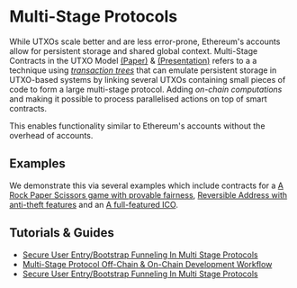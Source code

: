 # Multi-Stage Protocols

While UTXOs scale better and are less error-prone, Ethereum's accounts allow for persistent storage and shared global context. Multi-Stage Contracts in the UTXO Model [(Paper)](https://storage.googleapis.com/ergo-cms-media/docs/paper_26.pdf) & [(Presentation)](https://www.youtube.com/watch?v=g3FlM_WOwBU) refers to a a technique using [*transaction trees*](tx-tree.md) that can emulate persistent storage in UTXO-based systems by linking several UTXOs containing small pieces of code to form a large multi-stage protocol. Adding _on-chain computations_ and making it possible to process parallelised actions on top of smart contracts.

This enables functionality similar to Ethereum's accounts without the overhead of accounts. 


## Examples

We demonstrate this via several examples which include contracts for a [A Rock Paper Scissors game with provable fairness](rock-paper-scissor.md), [Reversible Address with anti-theft features](reversible-address.md) and an [A full-featured ICO](ico.md). 

 
## Tutorials & Guides

- [Secure User Entry/Bootstrap Funneling In Multi Stage Protocols](https://www.ergoforum.org/t/secure-user-entry-bootstrap-funneling-in-multi-stage-protocols/228)
- [Multi-Stage Protocol Off-Chain & On-Chain Development Workflow](https://www.ergoforum.org/t/multi-stage-protocol-off-chain-on-chain-development-workflow/269)
- [Secure User Entry/Bootstrap Funneling In Multi Stage Protocols](https://www.ergoforum.org/t/secure-user-entry-bootstrap-funneling-in-multi-stage-protocols/228)


